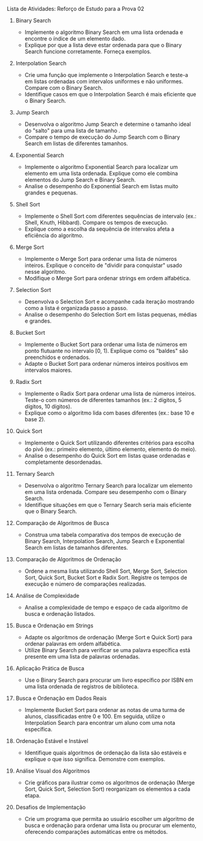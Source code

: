 Lista de Atividades: Reforço de Estudo para a Prova 02
1. Binary Search
   - Implemente o algoritmo Binary Search em uma lista ordenada e encontre o índice de um elemento dado.
   - Explique por que a lista deve estar ordenada para que o Binary Search funcione corretamente. Forneça exemplos.


2. Interpolation Search  
   - Crie uma função que implemente o Interpolation Search e teste-a em listas ordenadas com intervalos uniformes e não uniformes. Compare com o Binary Search.
   - Identifique casos em que o Interpolation Search é mais eficiente que o Binary Search.

3. Jump Search
   - Desenvolva o algoritmo Jump Search e determine o tamanho ideal do "salto" para uma lista de tamanho 
.
   - Compare o tempo de execução do Jump Search com o Binary Search em listas de diferentes tamanhos.

4. Exponential Search
   - Implemente o algoritmo Exponential Search para localizar um elemento em uma lista ordenada. Explique como ele combina elementos do Jump Search e Binary Search.
   - Analise o desempenho do Exponential Search em listas muito grandes e pequenas.

5. Shell Sort
   - Implemente o Shell Sort com diferentes sequências de intervalo (ex.: Shell, Knuth, Hibbard). Compare os tempos de execução.
   - Explique como a escolha da sequência de intervalos afeta a eficiência do algoritmo.

6. Merge Sort
   - Implemente o Merge Sort para ordenar uma lista de números inteiros. Explique o conceito de "dividir para conquistar" usado nesse algoritmo.
   - Modifique o Merge Sort para ordenar strings em ordem alfabética.

7. Selection Sort
   - Desenvolva o Selection Sort e acompanhe cada iteração mostrando como a lista é organizada passo a passo.
   - Analise o desempenho do Selection Sort em listas pequenas, médias e grandes.

8. Bucket Sort
   - Implemente o Bucket Sort para ordenar uma lista de números em ponto flutuante no intervalo [0, 1). Explique como os "baldes" são preenchidos e ordenados.
   - Adapte o Bucket Sort para ordenar números inteiros positivos em intervalos maiores.

9. Radix Sort
   - Implemente o Radix Sort para ordenar uma lista de números inteiros. Teste-o com números de diferentes tamanhos (ex.: 2 dígitos, 5 dígitos, 10 dígitos).
   - Explique como o algoritmo lida com bases diferentes (ex.: base 10 e base 2).

10. Quick Sort
    - Implemente o Quick Sort utilizando diferentes critérios para escolha do pivô (ex.: primeiro elemento, último elemento, elemento do meio).
    - Analise o desempenho do Quick Sort em listas quase ordenadas e completamente desordenadas.

11. Ternary Search
    - Desenvolva o algoritmo Ternary Search para localizar um elemento em uma lista ordenada. Compare seu desempenho com o Binary Search.
    - Identifique situações em que o Ternary Search seria mais eficiente que o Binary Search.

12. Comparação de Algoritmos de Busca
    - Construa uma tabela comparativa dos tempos de execução de Binary Search, Interpolation Search, Jump Search e Exponential Search em listas de tamanhos diferentes.

13. Comparação de Algoritmos de Ordenação
    - Ordene a mesma lista utilizando Shell Sort, Merge Sort, Selection Sort, Quick Sort, Bucket Sort e Radix Sort. Registre os tempos de execução e número de comparações realizadas.

14. Análise de Complexidade
    - Analise a complexidade de tempo e espaço de cada algoritmo de busca e ordenação listados.

15. Busca e Ordenação em Strings
    - Adapte os algoritmos de ordenação (Merge Sort e Quick Sort) para ordenar palavras em ordem alfabética.
    - Utilize Binary Search para verificar se uma palavra específica está presente em uma lista de palavras ordenadas.

16. Aplicação Prática de Busca
    - Use o Binary Search para procurar um livro específico por ISBN em uma lista ordenada de registros de biblioteca.

17. Busca e Ordenação em Dados Reais
    - Implemente Bucket Sort para ordenar as notas de uma turma de alunos, classificadas entre 0 e 100. Em seguida, utilize o Interpolation Search para encontrar um aluno com uma nota específica.

18. Ordenação Estável e Instável
    - Identifique quais algoritmos de ordenação da lista são estáveis e explique o que isso significa. Demonstre com exemplos.

19. Análise Visual dos Algoritmos  
    - Crie gráficos para ilustrar como os algoritmos de ordenação (Merge Sort, Quick Sort, Selection Sort) reorganizam os elementos a cada etapa.

20. Desafios de Implementação
    - Crie um programa que permita ao usuário escolher um algoritmo de busca e ordenação para ordenar uma lista ou procurar um elemento, oferecendo comparações automáticas entre os métodos.